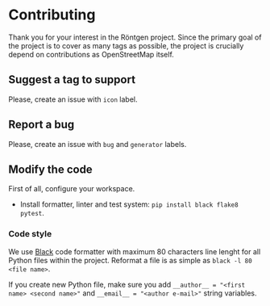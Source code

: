 Contributing
============

Thank you for your interest in the Röntgen project. Since the primary goal of the project is to cover as many tags as possible, the project is crucially depend on contributions as OpenStreetMap itself.

Suggest a tag to support
------------------------

Please, create an issue with `icon` label.

Report a bug
------------

Please, create an issue with `bug` and `generator` labels.

Modify the code
---------------

First of all, configure your workspace.

  * Install formatter, linter and test system: `pip install black flake8 pytest`.

### Code style ###

We use [Black](http://github.com/psf/black) code formatter with maximum 80 characters line lenght for all Python files within the project. Reformat a file is as simple as `black -l 80 <file name>`.

If you create new Python file, make sure you add `__author__ = "<first name> <second name>"` and `__email__ = "<author e-mail>"` string variables.
